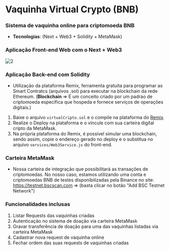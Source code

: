 # Vaquinha Virtual Crypto (BNB)

### Sistema de vaquinha online para criptomoeda BNB 
- **Tecnologias**: (Next + Web3 + Solidity + MetaMask)

### Aplicação Front-end Web com o Next + Web3
![2](https://github.com/joaopauloexcel/vaquinha-virtual-crypto/assets/44754960/dc204ee3-d8d8-42ab-92ac-418364c0b5d1)

### Aplicação Back-end com Solidity
- Utilização da plataforma Remix, ferramenta gratuita para programar as Smart Contratcs (arquivos .sol) para executar na blockchain da rede Ethereum.
(**Blockchain** => É um conceito criado por um padrao de criptomoeda específica que hospeda e fornece serviços de operações digitais.)
1. Baixe o arquivo ```virtualCripto.sol``` e o compile na plataforma do [Remix](https://remix.ethereum.org/).
2. Realize o Deploy na plataforma e o vincule com sua carteira digital cripto da MetaMask.
3. Na própria plataforma do Remix, é possível simular uma blockchain, sendo assim, copie o endereço gerado no deploy e o substitua no arquivo ```services/Web3Service.js``` do front-end.

### Carteira MetaMask
- Nossa carteira de integração que possibilitará as transações de criptomoedas. No nosso caso, estamos utilizando uma conta e criptomoedas BNB de testes disponibilizadas pela Binance no site: https://testnet.bscscan.com => (basta clicar no botão "Add BSC Testnet Network")
  
### Funcionalidades inclusas
1. Listar Requests das vaquinhas criadas
2. Autenticação no sistema de doação via carteira MetaMask
3. Gravar transferência de doação para uma das vaquinhas listadas via carteira MetaMask
4. Cadastrar nova request de vaquinha online
5. Fechar ordem das suas requests de vaquinhas criadas
